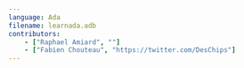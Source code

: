 ```yaml
---
language: Ada
filename: learnada.adb
contributors:
    - ["Raphael Amiard", ""]
    - ["Fabien Chouteau", "https://twitter.com/DesChips"]
---
```

